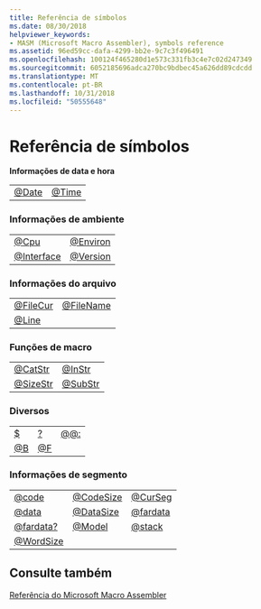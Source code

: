 ```yaml
---
title: Referência de símbolos
ms.date: 08/30/2018
helpviewer_keywords:
- MASM (Microsoft Macro Assembler), symbols reference
ms.assetid: 96ed59cc-dafa-4299-bb2e-9c7c3f496491
ms.openlocfilehash: 100124f465280d1e573c331fb3c4e7c02d247349
ms.sourcegitcommit: 6052185696adca270bc9bdbec45a626dd89cdcdd
ms.translationtype: MT
ms.contentlocale: pt-BR
ms.lasthandoff: 10/31/2018
ms.locfileid: "50555648"
---
```

# <a name="symbols-reference"></a>Referência de símbolos

**Informações de data e hora**

|||
|-|-|
|[@Date](../../assembler/masm/at-date.md)|[@Time](../../assembler/masm/at-time.md)|

### <a name="environment-information"></a>Informações de ambiente

|||
|-|-|
|[@Cpu](../../assembler/masm/at-cpu.md)|[@Environ](../../assembler/masm/at-environ.md)|
|[@Interface](../../assembler/masm/at-interface.md)|[@Version](../../assembler/masm/at-version.md)|

### <a name="file-information"></a>Informações do arquivo

|||
|-|-|
|[@FileCur](../../assembler/masm/at-filecur.md)|[@FileName](../../assembler/masm/at-filename.md)|
|[@Line](../../assembler/masm/at-line.md)||

### <a name="macro-functions"></a>Funções de macro

|||
|-|-|
|[@CatStr](../../assembler/masm/at-catstr.md)|[@InStr](../../assembler/masm/at-instr.md)|
|[@SizeStr](../../assembler/masm/at-sizestr.md)|[@SubStr](../../assembler/masm/at-substr.md)|

### <a name="miscellaneous"></a>Diversos

||||
|-|-|-|
|[$](../../assembler/masm/dollar.md)|[?](../../assembler/masm/q.md)|[@@:](../../assembler/masm/at-at.md)|
|[@B](../../assembler/masm/at-b.md)|[@F](../../assembler/masm/at-f.md)||

### <a name="segment-information"></a>Informações de segmento

||||
|-|-|-|
|[@code](../../assembler/masm/at-code.md)|[@CodeSize](../../assembler/masm/at-codesize.md)|[@CurSeg](../../assembler/masm/at-curseg.md)|
|[@data](../../assembler/masm/at-data.md)|[@DataSize](../../assembler/masm/at-datasize.md)|[@fardata](../../assembler/masm/at-fardata.md)|
|[@fardata?](../../assembler/masm/at-fardata-q.md)|[@Model](../../assembler/masm/at-model.md)|[@stack](../../assembler/masm/at-stack.md)|
|[@WordSize](../../assembler/masm/at-wordsize.md)|||

## <a name="see-also"></a>Consulte também

[Referência do Microsoft Macro Assembler](../../assembler/masm/microsoft-macro-assembler-reference.md)<br/>